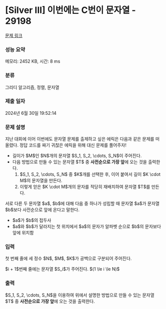 # [Silver III] 이번에는 C번이 문자열 - 29198 

[문제 링크](https://www.acmicpc.net/problem/29198) 

### 성능 요약

메모리: 2452 KB, 시간: 8 ms

### 분류

그리디 알고리즘, 정렬, 문자열

### 제출 일자

2024년 6월 30일 19:52:14

### 문제 설명

<p>지난 대회에 이어 이번에도 문자열 문제를 출제하고 싶은 에릭은 다음과 같은 문제를 떠올렸다. 정답 코드를 짜기 귀찮은 에릭을 위해 대신 문제를 풀어주자!</p>

<ul>
	<li>길이가 $M$인 $N$개의 문자열 $S_1, S_2, \cdots, S_N$이 주어진다.</li>
	<li>다음 방법으로 만들 수 있는 문자열 $T$ 중 <strong>사전순으로 가장 앞</strong>에 오는 것을 출력한다.
	<ol>
		<li>$S_1, S_2, \cdots, S_N$ 중 $K$개를 선택한 후, 이어 붙여서 길이 $K \cdot M$의 문자열을 만든다.</li>
		<li>이렇게 얻은 $K \cdot M$개의 문자를 적당히 재배치하여 문자열 $T$를 만든다.</li>
	</ol>
	</li>
</ul>

<p>서로 다른 두 문자열 $a$, $b$에 대해 다음 중 하나가 성립할 때 문자열 $a$가 문자열 $b$보다 사전순으로 앞에 온다고 말한다.</p>

<ul>
	<li>$a$가 $b$의 접두사</li>
	<li>$a$와 $b$가 달라지는 첫 위치에서 $a$의 문자가 알파벳 순으로 $b$의 문자보다 앞에 위치함</li>
</ul>

### 입력 

 <p>첫 번째 줄에 세 정수 $N$, $M$, $K$가 공백으로 구분되어 주어진다.</p>

<p>$i + 1$번째 줄에는 문자열 $S_i$가 주어진다. $(1 \le i \le N)$</p>

### 출력 

 <p>$S_1, S_2, \cdots, S_N$을 이용하여 위에서 설명한 방법으로 만들 수 있는 문자열 $T$ 중 <strong>사전순으로 가장 앞</strong>에 오는 것을 출력한다.</p>

